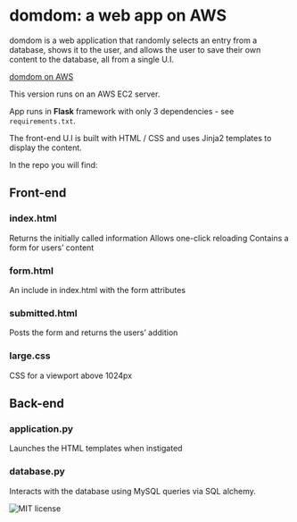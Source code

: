 # domdom: a web app on AWS

domdom is a web application that randomly selects an entry from a database, shows it to the user, and allows the user to save their own content to the database, all from a single U.I.

[domdom on AWS](http://randomwisdom.eu-west-2.elasticbeanstalk.com/)

This version runs on an AWS EC2 server.

App runs in **Flask** framework with only 3 dependencies - see `requirements.txt`.

The front-end U.I is built with HTML / CSS and uses Jinja2 templates to display the content.

In the repo you will find:

## Front-end
### index.html
Returns the initially called information
Allows one-click reloading
Contains a form for users’ content

### form.html
An include in index.html with the form attributes

### submitted.html
Posts the form and returns the users’ addition

### large.css
CSS for a viewport above 1024px

## Back-end
### application.py
Launches the HTML templates when instigated

### database.py
Interacts with the database using MySQL queries via SQL alchemy.

![MIT license](https://badgen.net/badge/license/MIT/blue)
